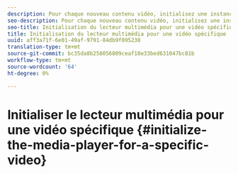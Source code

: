 ```yaml
---
description: Pour chaque nouveau contenu vidéo, initialisez une instance MediaResource avec des informations sur le contenu vidéo et chargez la ressource multimédia.
seo-description: Pour chaque nouveau contenu vidéo, initialisez une instance MediaResource avec des informations sur le contenu vidéo et chargez la ressource multimédia.
seo-title: Initialisation du lecteur multimédia pour une vidéo spécifique
title: Initialisation du lecteur multimédia pour une vidéo spécifique
uuid: aff3a71f-6e01-49af-9791-84db9f095238
translation-type: tm+mt
source-git-commit: bc35da8b258056809ceaf18e33bed631047bc81b
workflow-type: tm+mt
source-wordcount: '64'
ht-degree: 0%

---
```



# Initialiser le lecteur multimédia pour une vidéo spécifique {#initialize-the-media-player-for-a-specific-video}
